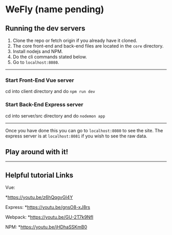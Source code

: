 WeFly (name pending)
===

## Running the dev servers
1. Clone the repo or fetch origin if you already have it cloned.
2. The core front-end and back-end files are located in the `core` directory.
3. Install nodejs and NPM.
4. Do the cli commands stated below.
5. Go to `localhost:8080`.

---
### Start Front-End Vue server
cd into client directory and do `npm run dev`

### Start Back-End Express server
cd into server/src directory and do `nodemon app` 

---
Once you have done this you can go to `localhost:8080` to see the site. 
The express server is at `localhost:8081` if you wish to see the raw data.

## Play around with it!

---
## Helpful tutorial Links

Vue:

  *https://youtu.be/z6hQqgvGI4Y

Express:
  *https://youtu.be/gnsO8-xJ8rs

Webpack:
  *https://youtu.be/GU-2T7k9NfI

NPM:
  *https://youtu.be/jHDhaSSKmB0

